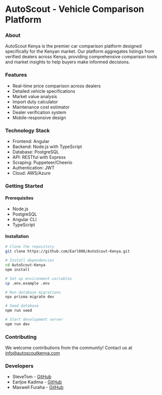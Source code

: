 # AutoScout - Vehicle Comparison Platform

### About
AutoScout Kenya is the premier car comparison platform designed specifically for the Kenyan market. Our platform aggregates listings from verified dealers across Kenya, providing comprehensive comparison tools and market insights to help buyers make informed decisions.

### Features

- Real-time price comparison across dealers
- Detailed vehicle specifications
- Market value analysis
- Import duty calculator
- Maintenance cost estimator
- Dealer verification system
- Mobile-responsive design

### Technology Stack

- Frontend: Angular
- Backend: Node.js with TypeScript
- Database: PostgreSQL
- API: RESTful with Express
- Scraping: Puppeteer/Cheerio
- Authentication: JWT
- Cloud: AWS/Azure

### Getting Started
#### Prerequisites

- Node.js 
- PostgreSQL 
- Angular CLI
- TypeScript

#### Installation

```bash
# Clone the repository
git clone https://github.com/Earl006/AutoScout-Kenya.git

# Install dependencies
cd AutoScout-Kenya
npm install

# Set up environment variables
cp .env.example .env

# Run database migrations
npx prisma migrate dev

# Seed database
npm run seed

# Start development server
npm run dev
```
### Contributing
We welcome contributions from the community! 
Contact us at info@autoscoutkenya.com

### Developers
- SteveTom - [GitHub](https://github.com/Raccoon254)
- Earljoe Kadima - [GitHub](https://github.com/Earl006)
- Maxwell Furaha - [GitHub](https://github.com/Simply-Furaha)